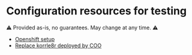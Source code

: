 # Configuration resources for testing

⚠ Provided as-is, no guarantees. May change at any time. ⚠

- [Openshift setup](./openshift/README.adoc)
- [Replace korrle8r deployed by COO](./)

